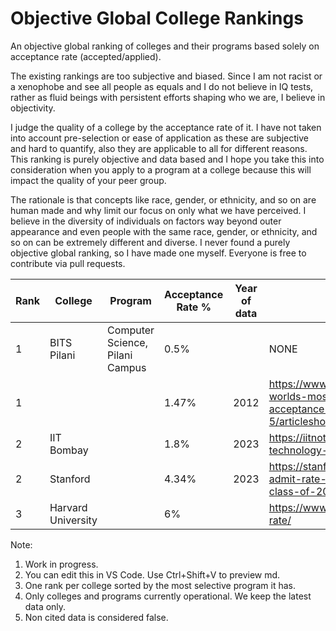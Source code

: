 # Objective Global College Rankings
An objective global ranking of colleges and their programs based solely on acceptance rate (accepted/applied).

The existing rankings are too subjective and biased. Since I am not racist or a xenophobe and see all people as equals and I do not believe in IQ tests, rather as fluid beings with persistent efforts shaping who we are, I believe in objectivity. 

I judge the quality of a college by the acceptance rate of it. I have not taken into account pre-selection or ease of application as these are subjective and hard to quantify, also they are applicable to all for different reasons. This ranking is purely objective and data based and I hope you take this into consideration when you apply to a program at a college because this will impact the quality of your peer group.

The rationale is that concepts like race, gender, or ethnicity, and so on are human made and why limit our focus on only what we have perceived. I believe in the diversity of individuals on factors way beyond outer appearance and even people with the same race, gender, or ethnicity, and so on can be extremely different and diverse.
I never found a purely objective global ranking, so I have made one myself. Everyone is free to contribute via pull requests.


| Rank | College | Program | Acceptance Rate % | Year of data | Citations |
|----------|----------|----------|----------|----------|----------|
| 1  | BITS Pilani | Computer Science, Pilani Campus | 0.5% |  | NONE |
| 1  |  |  | 1.47% | 2012 | https://www.businessinsider.in/tech/inside-the-worlds-most-exclusive-university-where-the-acceptance-rate-is-just-1-5/articleshow/59164594.cms |
| 2  | IIT Bombay |  | 1.8% | 2023 | https://iitnotablealumni.com/indian-institute-of-technology-acceptance-rate/ |
| 2  | Stanford |  | 4.34% | 2023 | https://stanforddaily.com/2019/12/17/stanford-admit-rate-falls-to-record-low-4-34-for-class-of-2023/ |
| 3  | Harvard University |  | 6% |  | https://www.oedb.org/rankings/acceptance-rate/ |


Note: 
1. Work in progress.
2. You can edit this in VS Code. Use Ctrl+Shift+V to preview md.
3. One rank per college sorted by the most selective program it has.
4. Only colleges and programs currently operational. We keep the latest data only.
5. Non cited data is considered false.


